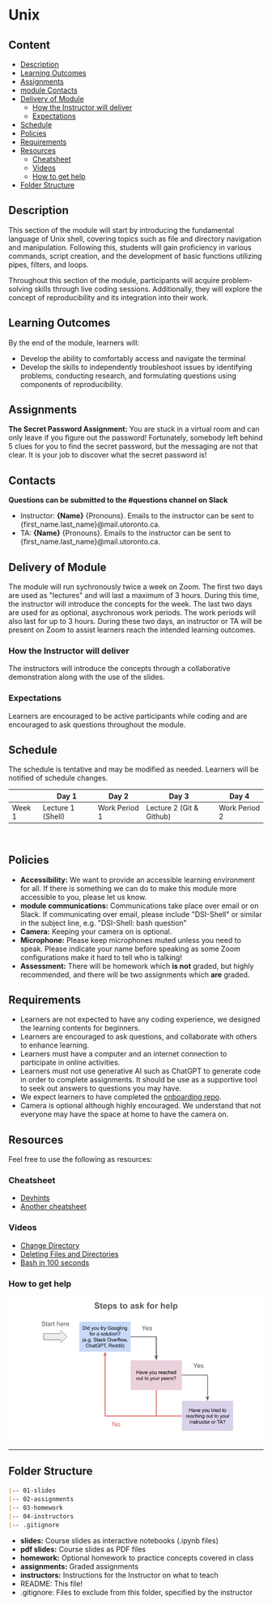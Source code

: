 # Unix

## Content
* [Description](#description)
* [Learning Outcomes](#learning-outcomes)
* [Assignments](#assignments)
* [module Contacts](#module-contacts)
* [Delivery of Module](#delivery-of-module)
  + [How the Instructor will deliver](#how-the-instructor-will-deliver)
  + [Expectations](#expectations)
* [Schedule](#schedule)
* [Policies](#policies)
* [Requirements](#requirements)
* [Resources](#resources)
  + [Cheatsheet](#cheatsheet)
  + [Videos](#videos)
  + [How to get help](#how-to-get-help)
* [Folder Structure](#folder-structure)

## Description
This section of the module will start by introducing the fundamental language of Unix shell, covering topics such as file and directory navigation and manipulation. Following this, students will gain proficiency in various commands, script creation, and the development of basic functions utilizing pipes, filters, and loops. 

Throughout this section of the module, participants will acquire problem-solving skills through live coding sessions. Additionally, they will explore the concept of reproducibility and its integration into their work.

## Learning Outcomes
By the end of the module, learners will:
* Develop the ability to comfortably access and navigate the terminal
* Develop the skills to independently troubleshoot issues by identifying problems, conducting research, and formulating questions using components of reproducibility.

## Assignments
**The Secret Password Assignment:** You are stuck in a virtual room and can only leave if you figure out the password! Fortunately, somebody left behind 5 clues for you to find the secret password, but the messaging are not that clear. It is your job to discover what the secret password is!

## Contacts
**Questions can be submitted to the #questions channel on Slack**

* Instructor: **{Name}** {Pronouns}. Emails to the instructor can be sent to {first_name.last_name}@mail.utoronto.ca.
* TA: **{Name}** {Pronouns}. Emails to the instructor can be sent to {first_name.last_name}@mail.utoronto.ca.
 
## Delivery of Module
The module will run sychronously twice a week on Zoom. The first two days are used as "lectures" and will last a maximum of 3 hours. During this time, the instructor will introduce the concepts for the week. The last two days are used for as optional, asychronous work periods. The work periods will also last for up to 3 hours. During these two days, an instructor or TA will be present on Zoom to assist learners reach the intended learning outcomes.

### How the Instructor will deliver
The instructors will introduce the concepts through a collaborative demonstration along with the use of the slides.
 
### Expectations
Learners are encouraged to be active participants while coding and are encouraged to ask questions throughout the module.

## Schedule
The schedule is tentative and may be modified as needed. Learners will be notified of schedule changes.

||Day 1|Day 2|Day 3|Day 4|
|---|---|---|---|---|
|Week 1|Lecture 1 (Shell)|Work Period 1|Lecture 2 (Git & Github)|Work Period 2|
 
## Policies
* **Accessibility:** We want to provide an accessible learning environment for all. If there is something we can do to make this module more accessible to you, please let us know.
* **module communications:** Communications take place over email or on Slack. If communicating over email, please include "DSI-Shell" or similar in the subject line, e.g. "DSI-Shell: bash question"
* **Camera:** Keeping your camera on is optional.
* **Microphone:** Please keep microphones muted unless you need to speak. Please indicate your name before speaking as some Zoom configurations make it hard to tell who is talking!
* **Assessment:** There will be homework which **is not** graded, but highly recommended, and there will be two assignments which **are** graded.
 
## Requirements
* Learners are not expected to have any coding experience, we designed the learning contents for beginners.
* Learners are encouraged to ask questions, and collaborate with others to enhance learning.
* Learners must have a computer and an internet connection to participate in online activities.
* Learners must not use generative AI such as ChatGPT to generate code in order to complete assignments. It should be use as a supportive tool to seek out answers to questions you may have.
* We expect learners to have completed the [onboarding repo](https://github.com/UofT-DSI/Onboarding/tree/tech-onboarding-docs).
* Camera is optional although highly encouraged. We understand that not everyone may have the space at home to have the camera on.

## Resources
Feel free to use the following as resources:

### Cheatsheet
- [Devhints](https://devhints.io/bash)
- [Another cheatsheet](https://github.com/RehanSaeed/Bash-Cheat-Sheet)

### Videos
- [Change Directory](https://www.youtube.com/watch?v=6U4XV4w8qtE)
- [Deleting Files and Directories](https://www.youtube.com/watch?v=-L3XeZPwj_Y)
- [Bash in 100 seconds](https://www.youtube.com/watch?v=I4EWvMFj37g)

### How to get help
![image](/Steps%20to%20ask%20for%20help.png)

<hr>

## Folder Structure

```markdown
|-- 01-slides
|-- 02-assignments
|-- 03-homework
|-- 04-instructors
|-- .gitignore
```

* **slides:** Course slides as interactive notebooks (.ipynb files)
* **pdf slides:** Course slides as PDF files
* **homework:** Optional homework to practice concepts covered in class
* **assignments:** Graded assignments
* **instructors:** Instructions for the Instructor on what to teach
* README: This file!
* .gitignore: Files to exclude from this folder, specified by the instructor
